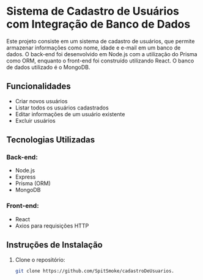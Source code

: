 # Sistema de Cadastro de Usuários com Integração de Banco de Dados

Este projeto consiste em um sistema de cadastro de usuários, que permite armazenar informações como nome, idade e e-mail em um banco de dados. O back-end foi desenvolvido em Node.js com a utilização do Prisma como ORM, enquanto o front-end foi construído utilizando React. O banco de dados utilizado é o MongoDB.

## Funcionalidades

- Criar novos usuários
- Listar todos os usuários cadastrados
- Editar informações de um usuário existente
- Excluir usuários

## Tecnologias Utilizadas

### Back-end:
- Node.js
- Express
- Prisma (ORM)
- MongoDB

### Front-end:
- React
- Axios para requisições HTTP

## Instruções de Instalação

1. Clone o repositório:
   ```bash
   git clone https://github.com/SpitSmoke/cadastroDeUsuarios.
